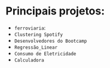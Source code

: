 # Principais projetos:

- `ferroviaria`: 
- `Clustering Spotify`
- `Desenvolvedores do Bootcamp`
- `Regressão_Linear`
- `Consumo de Eletricidade`
- `Calculadora`
